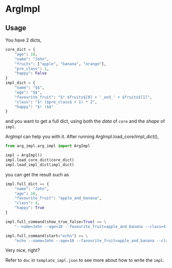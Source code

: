# ArgImpl

## Usage

You have 2 dicts,

```python
core_dict = {
    "age": 10,
    "name": "John",
    "fruits": ["apple", "banana", "orange"],
    "pre_class": 1,
    "happy": False
}
impl_dict = {
    "name": "$$",
    "age": "$$",
    "favourite_fruit": "$! $fruits$[0] + '_and_' + $fruits$[1]",
    "class": "$! ($pre_class$ + 1) * 2",
    "happy": "$! !$$"
}
```

and you want to get a full dict, using both the *data* of `core` and the *shape* of `impl`.

ArgImpl can help you with it. After running ArgImpl.load_core/impl_dict(),

```python
from arg_impl.arg_impl import ArgImpl

impl = ArgImpl()
impl.load_core_dict(core_dict)
impl.load_impl_dict(impl_dict)
```

you can get the result such as

```python
impl.full_dict == {
    "name": "John",
    "age": 10,
    "favourite_fruit": "apple_and_banana",
    "class": 4,
    "happy": True
}

impl.full_command(show_true_false=True) == \
    "--name=John --age=10 --favourite_fruit=apple_and_banana --class=4 --happy=true"

impl.full_command(start="echo") == \
    "echo --name=John --age=10 --favourite_fruit=apple_and_banana --class=4 --happy"
```

Very nice, right?

Refer to `doc` in `template_impl.json` to see more about how to write the `impl`.
